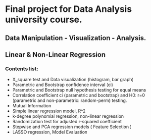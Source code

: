 # Final project for Data Analysis university course.

## Data Manipulation - Visualization - Analysis. 
## Linear & Non-Linear Regression

### Contents list:
- X_square test and Data visualization (histogram, bar graph)
- Parametric and Bootstrap confidence interval (ci)
- Parametric and Bootstrap null hypothesis testing for equal means
- Correlation coefficient ci (parametric and bootstrap) and H0: r=0 (parametric and non-parametric: random-perm) testing.
- Mutual Information
- Simple linear regression model, R^2
- k-degree polynomial regression, non-linear regression
- Randomization test for adjusted r-squared coefficient
- Stepwise and PCA regression models ( Feature Selection )
- LASSO regression, Model Evaluation
